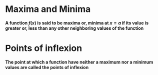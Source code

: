 

# Maxima and Minima

**A function $f(x)$ is said to be maxima or, minima at $x=a$ if its value is greater or, less than any other neighboring values of the function**


# Points of inflexion

**The point at which a function have neither a maximum nor a minimum values are called the points of inflexion**
